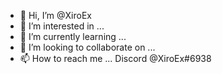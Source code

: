 - 👋 Hi, I’m @XiroEx
- 👀 I’m interested in ...
- 🌱 I’m currently learning ...
- 💞️ I’m looking to collaborate on ...
- 📫 How to reach me ...
Discord @XiroEx#6938

